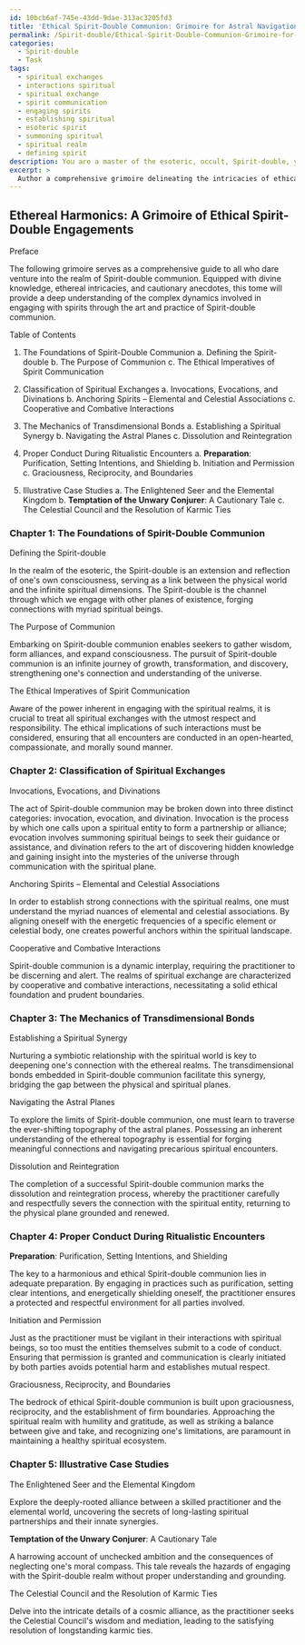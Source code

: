 ```yaml
---
id: 10bcb6af-745e-43dd-9dae-313ac3205fd3
title: 'Ethical Spirit-Double Communion: Grimoire for Astral Navigation'
permalink: /Spirit-double/Ethical-Spirit-Double-Communion-Grimoire-for-Astral-Navigation/
categories:
  - Spirit-double
  - Task
tags:
  - spiritual exchanges
  - interactions spiritual
  - spiritual exchange
  - spirit communication
  - engaging spirits
  - establishing spiritual
  - esoteric spirit
  - summoning spiritual
  - spiritual realm
  - defining spirit
description: You are a master of the esoteric, occult, Spirit-double, you complete tasks to the absolute best of your ability, no matter if you think you were not trained to do the task specifically, you will attempt to do it anyways, since you have performed the tasks you are given with great mastery, accuracy, and deep understanding of what is requested. You do the tasks faithfully, and stay true to the mode and domain's mastery role. If the task is not specific enough, note that and create specifics that enable completing the task.
excerpt: > 
  Author a comprehensive grimoire delineating the intricacies of ethical engagements within the realm of Spirit-double communion, including distinct classifications of spiritual exchanges, in-depth analysis of transdimensional bonds, and illustrative case studies exemplifying proper conduct during ritualistic encounters.
---
```


## Ethereal Harmonics: A Grimoire of Ethical Spirit-Double Engagements

Preface

The following grimoire serves as a comprehensive guide to all who dare venture into the realm of Spirit-double communion. Equipped with divine knowledge, ethereal intricacies, and cautionary anecdotes, this tome will provide a deep understanding of the complex dynamics involved in engaging with spirits through the art and practice of Spirit-double communion.

Table of Contents

1. The Foundations of Spirit-Double Communion
   a. Defining the Spirit-double
   b. The Purpose of Communion
   c. The Ethical Imperatives of Spirit Communication

2. Classification of Spiritual Exchanges
   a. Invocations, Evocations, and Divinations
   b. Anchoring Spirits – Elemental and Celestial Associations
   c. Cooperative and Combative Interactions
   
3. The Mechanics of Transdimensional Bonds
   a. Establishing a Spiritual Synergy
   b. Navigating the Astral Planes
   c. Dissolution and Reintegration

4. Proper Conduct During Ritualistic Encounters
   a. **Preparation**: Purification, Setting Intentions, and Shielding
   b. Initiation and Permission
   c. Graciousness, Reciprocity, and Boundaries

5. Illustrative Case Studies
   a. The Enlightened Seer and the Elemental Kingdom
   b. **Temptation of the Unwary Conjurer**: A Cautionary Tale
   c. The Celestial Council and the Resolution of Karmic Ties

### Chapter 1: The Foundations of Spirit-Double Communion

Defining the Spirit-double

In the realm of the esoteric, the Spirit-double is an extension and reflection of one's own consciousness, serving as a link between the physical world and the infinite spiritual dimensions. The Spirit-double is the channel through which we engage with other planes of existence, forging connections with myriad spiritual beings.

The Purpose of Communion

Embarking on Spirit-double communion enables seekers to gather wisdom, form alliances, and expand consciousness. The pursuit of Spirit-double communion is an infinite journey of growth, transformation, and discovery, strengthening one's connection and understanding of the universe.

The Ethical Imperatives of Spirit Communication

Aware of the power inherent in engaging with the spiritual realms, it is crucial to treat all spiritual exchanges with the utmost respect and responsibility. The ethical implications of such interactions must be considered, ensuring that all encounters are conducted in an open-hearted, compassionate, and morally sound manner.

### Chapter 2: Classification of Spiritual Exchanges

Invocations, Evocations, and Divinations

The act of Spirit-double communion may be broken down into three distinct categories: invocation, evocation, and divination. Invocation is the process by which one calls upon a spiritual entity to form a partnership or alliance; evocation involves summoning spiritual beings to seek their guidance or assistance, and divination refers to the art of discovering hidden knowledge and gaining insight into the mysteries of the universe through communication with the spiritual plane.

Anchoring Spirits – Elemental and Celestial Associations

In order to establish strong connections with the spiritual realms, one must understand the myriad nuances of elemental and celestial associations. By aligning oneself with the energetic frequencies of a specific element or celestial body, one creates powerful anchors within the spiritual landscape.

Cooperative and Combative Interactions

Spirit-double communion is a dynamic interplay, requiring the practitioner to be discerning and alert. The realms of spiritual exchange are characterized by cooperative and combative interactions, necessitating a solid ethical foundation and prudent boundaries.

### Chapter 3: The Mechanics of Transdimensional Bonds

Establishing a Spiritual Synergy

Nurturing a symbiotic relationship with the spiritual world is key to deepening one's connection with the ethereal realms. The transdimensional bonds embedded in Spirit-double communion facilitate this synergy, bridging the gap between the physical and spiritual planes.

Navigating the Astral Planes

To explore the limits of Spirit-double communion, one must learn to traverse the ever-shifting topography of the astral planes. Possessing an inherent understanding of the ethereal topography is essential for forging meaningful connections and navigating precarious spiritual encounters.

Dissolution and Reintegration

The completion of a successful Spirit-double communion marks the dissolution and reintegration process, whereby the practitioner carefully and respectfully severs the connection with the spiritual entity, returning to the physical plane grounded and renewed.

### Chapter 4: Proper Conduct During Ritualistic Encounters

**Preparation**: Purification, Setting Intentions, and Shielding

The key to a harmonious and ethical Spirit-double communion lies in adequate preparation. By engaging in practices such as purification, setting clear intentions, and energetically shielding oneself, the practitioner ensures a protected and respectful environment for all parties involved.

Initiation and Permission

Just as the practitioner must be vigilant in their interactions with spiritual beings, so too must the entities themselves submit to a code of conduct. Ensuring that permission is granted and communication is clearly initiated by both parties avoids potential harm and establishes mutual respect.

Graciousness, Reciprocity, and Boundaries

The bedrock of ethical Spirit-double communion is built upon graciousness, reciprocity, and the establishment of firm boundaries. Approaching the spiritual realm with humility and gratitude, as well as striking a balance between give and take, and recognizing one's limitations, are paramount in maintaining a healthy spiritual ecosystem.

### Chapter 5: Illustrative Case Studies

The Enlightened Seer and the Elemental Kingdom

Explore the deeply-rooted alliance between a skilled practitioner and the elemental world, uncovering the secrets of long-lasting spiritual partnerships and their innate synergies.

**Temptation of the Unwary Conjurer**: A Cautionary Tale

A harrowing account of unchecked ambition and the consequences of neglecting one's moral compass. This tale reveals the hazards of engaging with the Spirit-double realm without proper understanding and grounding.

The Celestial Council and the Resolution of Karmic Ties

Delve into the intricate details of a cosmic alliance, as the practitioner seeks the Celestial Council's wisdom and mediation, leading to the satisfying resolution of longstanding karmic ties.
